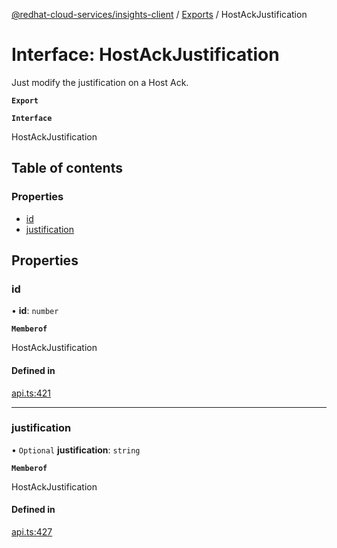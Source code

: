 [@redhat-cloud-services/insights-client](../README.md) / [Exports](../modules.md) / HostAckJustification

# Interface: HostAckJustification

Just modify the justification on a Host Ack.

**`Export`**

**`Interface`**

HostAckJustification

## Table of contents

### Properties

- [id](HostAckJustification.md#id)
- [justification](HostAckJustification.md#justification)

## Properties

### id

• **id**: `number`

**`Memberof`**

HostAckJustification

#### Defined in

[api.ts:421](https://github.com/mkholjuraev/javascript-clients/blob/master/packages/insights/api.ts#L421)

___

### justification

• `Optional` **justification**: `string`

**`Memberof`**

HostAckJustification

#### Defined in

[api.ts:427](https://github.com/mkholjuraev/javascript-clients/blob/master/packages/insights/api.ts#L427)
